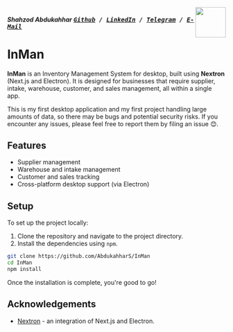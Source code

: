 <img src="https://avatars.githubusercontent.com/u/75196660?s=120&v=4" align="right" height="70" width="70" border-radius="50%">

##### Shahzod Abdukahhar <kbd>[Github](https://github.com/Abdukahhar) / [LinkedIn](https://www.linkedin.com/in/shakhzodbek-kakhkhorov-217ab9265/)  / [Telegram](https://t.me/shahzod_qaxxorov) /  [E-Mail](mailto:shakhzodbekkakhkhorov04@gmail.com)</kbd>

# InMan

**InMan** is an Inventory Management System for desktop, built using **Nextron** (Next.js and Electron). It is designed for businesses that require supplier, intake, warehouse, customer, and sales management, all within a single app.

This is my first desktop application and my first project handling large amounts of data, so there may be bugs and potential security risks. If you encounter any issues, please feel free to report them by filing an issue 😊.

## Features
- Supplier management
- Warehouse and intake management
- Customer and sales tracking
- Cross-platform desktop support (via Electron)

## Setup

To set up the project locally:

1. Clone the repository and navigate to the project directory.
2. Install the dependencies using `npm`.

```bash
git clone https://github.com/AbdukahharS/InMan
cd InMan
npm install
```
Once the installation is complete, you're good to go!

## Acknowledgements

 - [Nextron](https://github.com/saltyshiomix/nextron) - an integration of Next.js and Electron.